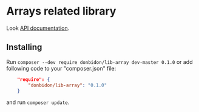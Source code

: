 # Arrays related library

Look [API documentation](https://donbidon.github.io/docs/packages/lib-array/).

## Installing
Run `composer --dev require donbidon/lib-array dev-master 0.1.0` or add following code to your "composer.json" file:
```json
    "require": {
        "donbidon/lib-array": "0.1.0"
    }
```
and run `composer update`.
